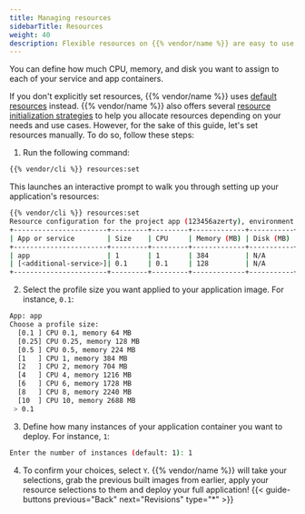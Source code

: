 ```yaml
---
title: Managing resources
sidebarTitle: Resources
weight: 40
description: Flexible resources on {{% vendor/name %}} are easy to use. Find all you need to know about resources allocation there.
---
```


You can define how much CPU, memory, and disk you want to assign to each of your service and app containers.

If you don't explicitly set resources, {{% vendor/name %}} uses [default resources](/manage-resources/resource-init.md) instead.
{{% vendor/name %}} also offers several [resource initialization strategies](/manage-resources/resource-init.md) to help you allocate resources depending on your needs and use cases.
However, for the sake of this guide, let's set resources manually.
To do so, follow these steps:

1. Run the following command:

```bash {location="Terminal"}
{{% vendor/cli %}} resources:set
```
This launches an interactive prompt to walk you through setting up your application's resources:
```bash {location="Terminal"}
{{% vendor/cli %}} resources:set
Resource configuration for the project app (123456azerty), environment main (type: production):
+-----------------------+---------+---------+-------------+-----------+-----------+
| App or service        | Size    | CPU     | Memory (MB) | Disk (MB) | Instances |
+-----------------------+---------+---------+-------------+-----------+-----------+
| app                   | 1       | 1       | 384         | N/A       | 1         |
| [<additional-service>]| 0.1     | 0.1     | 128         | N/A       | 1         |
+-----------------------+---------+---------+-------------+-----------+-----------+
```

2. Select the profile size you want applied to your application image. For instance, `0.1`:

```bash {location="Terminal"}
App: app
Choose a profile size:
  [0.1 ] CPU 0.1, memory 64 MB
  [0.25] CPU 0.25, memory 128 MB
  [0.5 ] CPU 0.5, memory 224 MB
  [1   ] CPU 1, memory 384 MB
  [2   ] CPU 2, memory 704 MB
  [4   ] CPU 4, memory 1216 MB
  [6   ] CPU 6, memory 1728 MB
  [8   ] CPU 8, memory 2240 MB
  [10  ] CPU 10, memory 2688 MB
 > 0.1
```
3. Define how many instances of your application container you want to deploy. For instance, `1`:

```bash {location="Terminal"}
Enter the number of instances (default: 1): 1
```
4. To confirm your choices, select `Y`.
{{% vendor/name %}} will take your selections, grab the
previous built images from earlier, apply your resource selections to them and deploy your full application!
{{< guide-buttons previous="Back" next="Revisions" type="*" >}}

